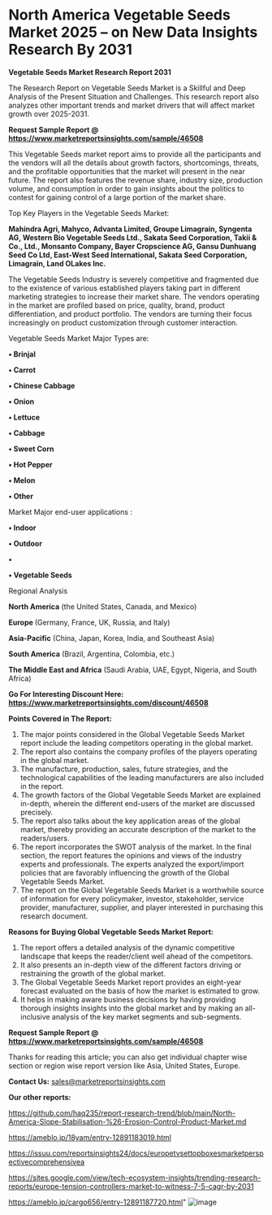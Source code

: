 # North America Vegetable Seeds Market 2025 – on New Data Insights Research By 2031

<strong>Vegetable Seeds Market Research Report 2031</strong>

The Research Report on Vegetable Seeds Market is a Skillful and Deep Analysis of the Present Situation and Challenges. This research report also analyzes other important trends and market drivers that will affect market growth over 2025-2031.

<strong>Request Sample Report @ <a href=https://www.marketreportsinsights.com/sample/46508>https://www.marketreportsinsights.com/sample/46508</a></strong>

This Vegetable Seeds market report aims to provide all the participants and the vendors will all the details about growth factors, shortcomings, threats, and the profitable opportunities that the market will present in the near future. The report also features the revenue share, industry size, production volume, and consumption in order to gain insights about the politics to contest for gaining control of a large portion of the market share.

Top Key Players in the Vegetable Seeds Market:

<strong>Mahindra Agri, Mahyco, Advanta Limited, Groupe Limagrain, Syngenta AG, Western Bio Vegetable Seeds Ltd., Sakata Seed Corporation, Takii & Co., Ltd., Monsanto Company, Bayer Cropscience AG, Gansu Dunhuang Seed Co Ltd, East-West Seed International, Sakata Seed Corporation, Limagrain, Land OLakes Inc.</strong>

The Vegetable Seeds Industry is severely competitive and fragmented due to the existence of various established players taking part in different marketing strategies to increase their market share. The vendors operating in the market are profiled based on price, quality, brand, product differentiation, and product portfolio. The vendors are turning their focus increasingly on product customization through customer interaction.

Vegetable Seeds Market Major Types are:

<strong>•  Brinjal

•  Carrot

•  Chinese Cabbage

•  Onion

•  Lettuce

•  Cabbage

•  Sweet Corn

•  Hot Pepper

•  Melon

•  Other</strong>

Market Major end-user applications :

<strong>•  Indoor

•  Outdoor

•  

•  Vegetable Seeds</strong>

Regional Analysis

</u><strong><b>North America</b></strong> (the United States, Canada, and Mexico)

<strong><b>Europe </b></strong>(Germany, France, UK, Russia, and Italy)

<strong><b>Asia-Pacific</b></strong> (China, Japan, Korea, India, and Southeast Asia)

<strong><b>South America</b></strong> (Brazil, Argentina, Colombia, etc.)

<strong><b>The Middle East and Africa</b></strong> (Saudi Arabia, UAE, Egypt, Nigeria, and South Africa)

<strong>Go For Interesting Discount Here: <a href=https://www.marketreportsinsights.com/discount/46508>https://www.marketreportsinsights.com/discount/46508</a></strong>

<strong>Points Covered in The Report:</strong>
<ol>
  <li>The major points considered in the Global Vegetable Seeds Market report include the leading competitors operating in the global market.</li>
  <li>The report also contains the company profiles of the players operating in the global market.</li>
  <li>The manufacture, production, sales, future strategies, and the technological capabilities of the leading manufacturers are also included in the report.</li>
  <li>The growth factors of the Global Vegetable Seeds Market are explained in-depth, wherein the different end-users of the market are discussed precisely.</li>
  <li>The report also talks about the key application areas of the global market, thereby providing an accurate description of the market to the readers/users.</li>
  <li>The report incorporates the SWOT analysis of the market. In the final section, the report features the opinions and views of the industry experts and professionals. The experts analyzed the export/import policies that are favorably influencing the growth of the Global Vegetable Seeds Market.</li>
  <li>The report on the Global Vegetable Seeds Market is a worthwhile source of information for every policymaker, investor, stakeholder, service provider, manufacturer, supplier, and player interested in purchasing this research document.</li>
</ol>
<strong>Reasons for Buying Global Vegetable Seeds Market Report:</strong>

<ol>
  <li>The report offers a detailed analysis of the dynamic competitive landscape that keeps the reader/client well ahead of the competitors.</li>
  <li>It also presents an in-depth view of the different factors driving or restraining the growth of the global market.</li>
  <li>The Global Vegetable Seeds Market report provides an eight-year forecast evaluated on the basis of how the market is estimated to grow.</li>
  <li>It helps in making aware business decisions by having providing thorough insights insights into the global market and by making an all-inclusive analysis of the key market segments and sub-segments.</li>
</ol>
<strong>Request Sample Report @ <a href=https://www.marketreportsinsights.com/sample/46508>https://www.marketreportsinsights.com/sample/46508</a></strong>


Thanks for reading this article; you can also get individual chapter wise section or region wise report version like Asia, United States, Europe.

<strong>Contact Us:</strong>
sales@marketreportsinsights.com

<strong>Our other reports:</strong>

<a href=https://github.com/haq235/report-research-trend/blob/main/North-America-Slope-Stabilisation-%26-Erosion-Control-Product-Market.md>https://github.com/haq235/report-research-trend/blob/main/North-America-Slope-Stabilisation-%26-Erosion-Control-Product-Market.md</a>

<a href=https://ameblo.jp/18yam/entry-12891183019.html>https://ameblo.jp/18yam/entry-12891183019.html</a>

<a href=https://issuu.com/reportsinsights24/docs/europetvsettopboxesmarketperspectivecomprehensivea>https://issuu.com/reportsinsights24/docs/europetvsettopboxesmarketperspectivecomprehensivea</a>

<a href=https://sites.google.com/view/tech-ecosystem-insights/trending-research-reports/europe-tension-controllers-market-to-witness-7-5-cagr-by-2031>https://sites.google.com/view/tech-ecosystem-insights/trending-research-reports/europe-tension-controllers-market-to-witness-7-5-cagr-by-2031</a>

<a href=https://ameblo.jp/cargo656/entry-12891187720.html>https://ameblo.jp/cargo656/entry-12891187720.html</a>"
![image](https://github.com/user-attachments/assets/b979ddd1-925e-4946-a221-e2f43b15f9da)
